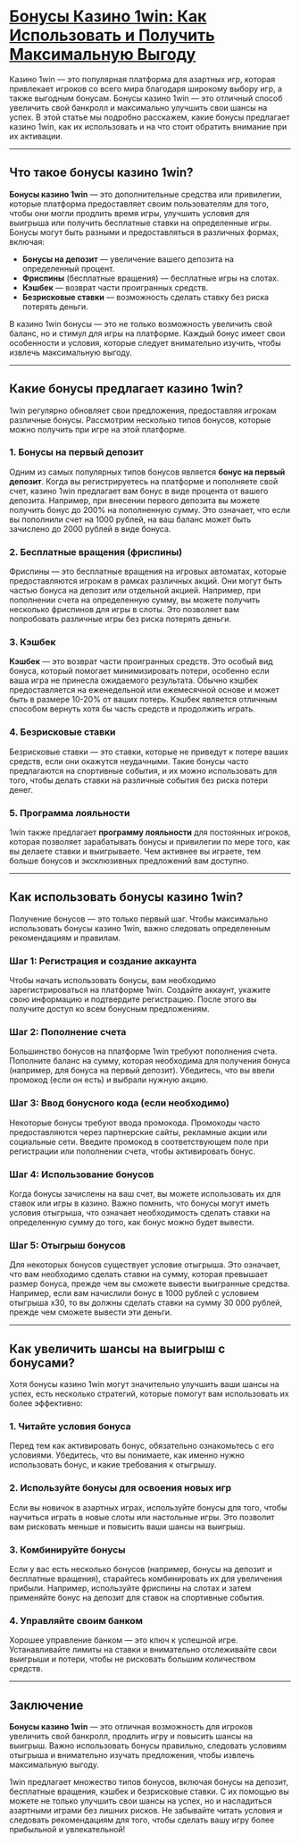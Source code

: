 # [Бонусы Казино 1win: Как Использовать и Получить Максимальную Выгоду](https://brandplay.link/9sD8CZLQ)

Казино 1win — это популярная платформа для азартных игр, которая привлекает игроков со всего мира благодаря широкому выбору игр, а также выгодным бонусам. Бонусы казино 1win — это отличный способ увеличить свой банкролл и максимально улучшить свои шансы на успех. В этой статье мы подробно расскажем, какие бонусы предлагает казино 1win, как их использовать и на что стоит обратить внимание при их активации.

***

## Что такое бонусы казино 1win?

**Бонусы казино 1win** — это дополнительные средства или привилегии, которые платформа предоставляет своим пользователям для того, чтобы они могли продлить время игры, улучшить условия для выигрыша или получить бесплатные ставки на определенные игры. Бонусы могут быть разными и предоставляться в различных формах, включая:

* **Бонусы на депозит** — увеличение вашего депозита на определенный процент.
* **Фриспины** (бесплатные вращения) — бесплатные игры на слотах.
* **Кэшбек** — возврат части проигранных средств.
* **Безрисковые ставки** — возможность сделать ставку без риска потерять деньги.

В казино 1win бонусы — это не только возможность увеличить свой баланс, но и стимул для игры на платформе. Каждый бонус имеет свои особенности и условия, которые следует внимательно изучить, чтобы извлечь максимальную выгоду.

***

## Какие бонусы предлагает казино 1win?

1win регулярно обновляет свои предложения, предоставляя игрокам различные бонусы. Рассмотрим несколько типов бонусов, которые можно получить при игре на этой платформе.

### 1. **Бонусы на первый депозит**

Одним из самых популярных типов бонусов является **бонус на первый депозит**. Когда вы регистрируетесь на платформе и пополняете свой счет, казино 1win предлагает вам бонус в виде процента от вашего депозита. Например, при внесении первого депозита вы можете получить бонус до 200% на пополненную сумму. Это означает, что если вы пополнили счет на 1000 рублей, на ваш баланс может быть зачислено до 2000 рублей в виде бонуса.

### 2. **Бесплатные вращения (фриспины)**

Фриспины — это бесплатные вращения на игровых автоматах, которые предоставляются игрокам в рамках различных акций. Они могут быть частью бонуса на депозит или отдельной акцией. Например, при пополнении счета на определенную сумму, вы можете получить несколько фриспинов для игры в слоты. Это позволяет вам попробовать различные игры без риска потерять деньги.

### 3. **Кэшбек**

**Кэшбек** — это возврат части проигранных средств. Это особый вид бонуса, который помогает минимизировать потери, особенно если ваша игра не принесла ожидаемого результата. Обычно кэшбек предоставляется на еженедельной или ежемесячной основе и может быть в размере 10-20% от ваших потерь. Кэшбек является отличным способом вернуть хотя бы часть средств и продолжить играть.

### 4. **Безрисковые ставки**

Безрисковые ставки — это ставки, которые не приведут к потере ваших средств, если они окажутся неудачными. Такие бонусы часто предлагаются на спортивные события, и их можно использовать для того, чтобы делать ставки на различные события без риска потери денег.

### 5. **Программа лояльности**

1win также предлагает **программу лояльности** для постоянных игроков, которая позволяет зарабатывать бонусы и привилегии по мере того, как вы делаете ставки и выигрываете. Чем активнее вы играете, тем больше бонусов и эксклюзивных предложений вам доступно.

***

## Как использовать бонусы казино 1win?

Получение бонусов — это только первый шаг. Чтобы максимально использовать бонусы казино 1win, важно следовать определенным рекомендациям и правилам.

### Шаг 1: Регистрация и создание аккаунта

Чтобы начать использовать бонусы, вам необходимо зарегистрироваться на платформе 1win. Создайте аккаунт, укажите свою информацию и подтвердите регистрацию. После этого вы получите доступ ко всем бонусным предложениям.

### Шаг 2: Пополнение счета

Большинство бонусов на платформе 1win требуют пополнения счета. Пополните баланс на сумму, которая необходима для получения бонуса (например, для бонуса на первый депозит). Убедитесь, что вы ввели промокод (если он есть) и выбрали нужную акцию.

### Шаг 3: Ввод бонусного кода (если необходимо)

Некоторые бонусы требуют ввода промокода. Промокоды часто предоставляются через партнерские сайты, рекламные акции или социальные сети. Введите промокод в соответствующем поле при регистрации или пополнении счета, чтобы активировать бонус.

### Шаг 4: Использование бонусов

Когда бонусы зачислены на ваш счет, вы можете использовать их для ставок или игры в казино. Важно помнить, что бонусы могут иметь условия отыгрыша, что означает необходимость сделать ставки на определенную сумму до того, как бонус можно будет вывести.

### Шаг 5: Отыгрыш бонусов

Для некоторых бонусов существует условие отыгрыша. Это означает, что вам необходимо сделать ставки на сумму, которая превышает размер бонуса, прежде чем вы сможете вывести выигранные средства. Например, если вам начислили бонус в 1000 рублей с условием отыгрыша x30, то вы должны сделать ставки на сумму 30 000 рублей, прежде чем сможете вывести эти деньги.

***

## Как увеличить шансы на выигрыш с бонусами?

Хотя бонусы казино 1win могут значительно улучшить ваши шансы на успех, есть несколько стратегий, которые помогут вам использовать их более эффективно:

### 1. **Читайте условия бонуса**

Перед тем как активировать бонус, обязательно ознакомьтесь с его условиями. Убедитесь, что вы понимаете, как именно нужно использовать бонус, и какие требования к отыгрышу.

### 2. **Используйте бонусы для освоения новых игр**

Если вы новичок в азартных играх, используйте бонусы для того, чтобы научиться играть в новые слоты или настольные игры. Это позволит вам рисковать меньше и повысить ваши шансы на выигрыш.

### 3. **Комбинируйте бонусы**

Если у вас есть несколько бонусов (например, бонусы на депозит и бесплатные вращения), старайтесь комбинировать их для увеличения прибыли. Например, используйте фриспины на слотах и затем применяйте бонус на депозит для ставок на спортивные события.

### 4. **Управляйте своим банком**

Хорошее управление банком — это ключ к успешной игре. Устанавливайте лимиты на ставки и внимательно отслеживайте свои выигрыши и потери, чтобы не рисковать большим количеством средств.

***

## Заключение

**Бонусы казино 1win** — это отличная возможность для игроков увеличить свой банкролл, продлить игру и повысить шансы на выигрыш. Важно использовать бонусы правильно, следовать условиям отыгрыша и внимательно изучать предложения, чтобы извлечь максимальную выгоду.

1win предлагает множество типов бонусов, включая бонусы на депозит, бесплатные вращения, кэшбек и безрисковые ставки. С их помощью вы можете не только улучшить свои шансы на успех, но и насладиться азартными играми без лишних рисков. Не забывайте читать условия и следовать рекомендациям для того, чтобы сделать вашу игру более прибыльной и увлекательной!
